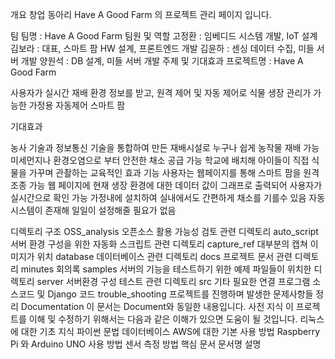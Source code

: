 개요
창업 동아리 Have A Good Farm 의 프로젝트 관리 페이지 입니다.

팀
팀명 : Have A Good Farm
팀원 및 역할
고정환 : 임베디드 시스템 개발, IoT 설계
김보라 : 대표, 스마트 팜 HW 설계, 프론트엔드 개발
김윤하 : 센싱 데이터 수집, 미들 서버 개발
양원석 : DB 설계, 미들 서버 개발
주제 및 기대효과
프로젝트명 : Have A Good Farm

사용자가 실시간 재배 환경 정보를 받고, 원격 제어 및 자동 제어로 식물 생장 관리가 가능한 가정용 자동제어 스마트 팜 

기대효과

농사 기술과 정보통신 기술을 통합하여 만든 재배시설로 누구나 쉽게 농작물 재배 가능
미세먼지나 환경오염으로 부터 안전한 채소 공급 가능
학교에 배치해 아이들이 직접 식물을 가꾸며 관촬하는 교육적인 효과
기능
사용자는 웹페이지를 통해 스마트 팜을 원격 조종 가능
웹 페이지에 현재 생장 환경에 대한 데이터 값이 그래프로 출력되어 사용자가 실시간으로 확인 가능
가정내에 설치하여 실내에서도 간편하게 채소를 기를수 있음
자동 시스템이 존재해 일일이 설정해줄 필요가 없음

디렉토리 구조
OSS_analysis        오픈소스 활용 가능성 검토 관련 디렉토리
auto_script         서버 환경 구성을 위한 자동화 스크립트 관련 디렉토리
capture_ref         대부분의 캡쳐 이미지가 위치
database            데이터베이스 관련 디렉토리
docs                프로젝트 문서 관련 디렉토리
minutes             회의록
samples             서버의 기능을 테스트하기 위한 예제 파일들이 위치한 디렉토리
server              서버환경 구성 테스트 관련 디렉토리
src                 기타 필요한 연결 프로그램 소스코드 및 Django 코드
trouble_shooting    프로젝트를 진행하며 발생한 문제사항들 정리
Documentation
이 문서는 Document와 동일한 내용입니다.
사전 지식
이 프로젝트를 이해 및 수정하기 위해서는 다음과 같은 이해가 있으면 도움이 될 것입니다.
리눅스에 대한 기초 지식
파이썬 문법
데이터베이스
AWS에 대한 기본 사용 방법
Raspberry Pi 와 Arduino UNO 사용 방법
센서 측정 방법
핵심 문서
문서명	설명
